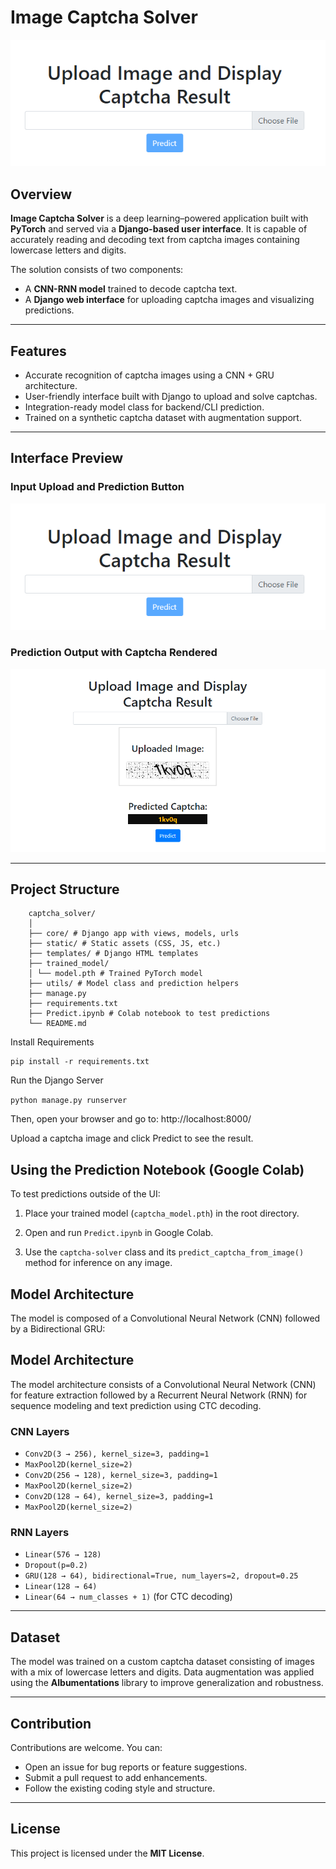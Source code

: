 # Image Captcha Solver

![Captcha Input Interface](interface-images/main.png)

## Overview

**Image Captcha Solver** is a deep learning–powered application built with **PyTorch** and served via a **Django-based user interface**. It is capable of accurately reading and decoding text from captcha images containing lowercase letters and digits.

The solution consists of two components:
- A **CNN-RNN model** trained to decode captcha text.
- A **Django web interface** for uploading captcha images and visualizing predictions.

---

## Features

- Accurate recognition of captcha images using a CNN + GRU architecture.
- User-friendly interface built with Django to upload and solve captchas.
- Integration-ready model class for backend/CLI prediction.
- Trained on a synthetic captcha dataset with augmentation support.

---

## Interface Preview

### Input Upload and Prediction Button
![Captcha Upload Form](interface-images/main.png)

### Prediction Output with Captcha Rendered
![Captcha Full Page Interface](interface-images/django_interface.png)

---

## Project Structure

```
    captcha_solver/
    │
    ├── core/ # Django app with views, models, urls
    ├── static/ # Static assets (CSS, JS, etc.)
    ├── templates/ # Django HTML templates
    ├── trained_model/
    │ └── model.pth # Trained PyTorch model
    ├── utils/ # Model class and prediction helpers
    ├── manage.py
    ├── requirements.txt
    ├── Predict.ipynb # Colab notebook to test predictions
    └── README.md
```

Install Requirements
```
pip install -r requirements.txt
```

Run the Django Server

```python manage.py runserver```

Then, open your browser and go to:
http://localhost:8000/

Upload a captcha image and click Predict to see the result.

## Using the Prediction Notebook (Google Colab) 

To test predictions outside of the UI:

1. Place your trained model (```captcha_model.pth```) in the root directory.

2. Open and run ```Predict.ipynb``` in Google Colab.

3. Use the ```captcha-solver``` class and its ```predict_captcha_from_image()``` method for inference on any image.

## Model Architecture
The model is composed of a Convolutional Neural Network (CNN) followed by a Bidirectional GRU:

## Model Architecture

The model architecture consists of a Convolutional Neural Network (CNN) for feature extraction followed by a Recurrent Neural Network (RNN) for sequence modeling and text prediction using CTC decoding.

### CNN Layers
- `Conv2D(3 → 256), kernel_size=3, padding=1`
- `MaxPool2D(kernel_size=2)`
- `Conv2D(256 → 128), kernel_size=3, padding=1`
- `MaxPool2D(kernel_size=2)`
- `Conv2D(128 → 64), kernel_size=3, padding=1`
- `MaxPool2D(kernel_size=2)`

### RNN Layers
- `Linear(576 → 128)`
- `Dropout(p=0.2)`
- `GRU(128 → 64), bidirectional=True, num_layers=2, dropout=0.25`
- `Linear(128 → 64)`
- `Linear(64 → num_classes + 1)` (for CTC decoding)

---

## Dataset

The model was trained on a custom captcha dataset consisting of images with a mix of lowercase letters and digits. Data augmentation was applied using the **Albumentations** library to improve generalization and robustness.

---

## Contribution

Contributions are welcome. You can:
- Open an issue for bug reports or feature suggestions.
- Submit a pull request to add enhancements.
- Follow the existing coding style and structure.

---

## License

This project is licensed under the **MIT License**.  




